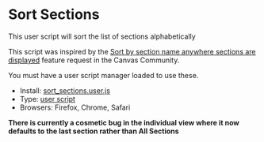# Sort Sections
This user script will sort the list of sections alphabetically

This script was inspired by the [Sort by section name anywhere sections are displayed](https://community.canvaslms.com/ideas/6214) feature request in the Canvas Community.

You must have a user script manager loaded to use these.

* Install: [sort_sections.user.js](https://github.com/jamesjonesmath/canvancement/raw/master/sections/sort_sections.user.js)
* Type: [user script](../USERSCRIPTS.md)
* Browsers: Firefox, Chrome, Safari


**There is currently a cosmetic bug in the individual view where it now defaults to the last section rather than All Sections**
